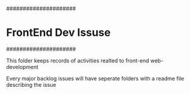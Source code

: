#####################
# FrontEnd Dev Issuse
#####################

This folder keeps records of activities realted to front-end web-development

Every major backlog issues will have seperate folders with a readme file describing the issue
